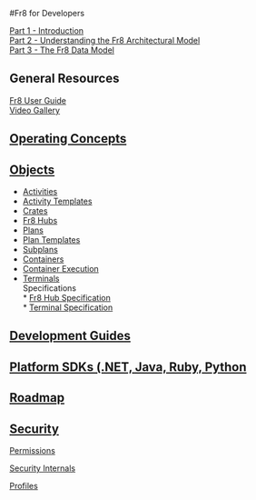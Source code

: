 #Fr8 for Developers

[Part 1 - Introduction](/Docs/ForDevelopers/Introduction.md)   
[Part 2 - Understanding the Fr8 Architectural Model](/Docs/ForDevelopers/ArchitecturalModel.md)   
[Part 3 - The Fr8 Data Model](/Docs/ForDevelopers/DataModel.md)  

General Resources
-------------------
[Fr8 User Guide](/Docs/ForUsers/Fr8ForUsers.md)  
[Video Gallery](/Docs/ForDevelopers/VideoGallery.md)
    
[Operating Concepts](/Docs/ForDevelopers/OperatingConceptsHome.md)
-----------------------------------------------
       
[Objects](ForDevelopers/Objects/Objects.md)  
-----------------------------------------
* [Activities](/Docs/ForDevelopers/Objects/Activities.md)  
* [Activity Templates](/Docs/ForDevelopers/Objects/ActivityTemplates.md)  
* [Crates](/Docs/ForDevelopers/Objects/Fr8Crates.md)  
* [Fr8 Hubs](/Docs/ForDevelopers/Objects/Fr8Hubs.md)  
* [Plans](/Docs/ForDevelopers/Objects/Plans.md)  
* [Plan Templates](/Docs/ForDevelopers/Objects/Plans/PlanTemplates.md)
* [Subplans](/Docs/ForDevelopers/Objects/Subplans.md)  
* [Containers](/Docs/ForDevelopers/Objects/Containers.md)  
* [Container Execution](/Docs/ForDevelopers/Objects/ContainerExecution.md)  
* [Terminals](/Docs/ForDevelopers/Objects/Terminals.md)        
Specifications  
        * [Fr8 Hub Specification](/Docs/ForDevelopers/Specifications/Fr8HubSpecification.md)  
        * [Terminal Specification](/Docs/ForDevelopers/Specifications/TerminalSpecification.md)  
        
[Development Guides](ForDevelopers/DevGuideHome.md)  
-----------------------------

[Platform SDKs (.NET, Java, Ruby, Python](ForDevelopers/SDKHome.md)
----------------------------------

[Roadmap](/Docs/Roadmap)
--------------------------------------
   
        
   
[Security](/Docs/Security/SecurityOverview.md)  
----------------------------------

[Permissions](/Docs/Security/Permissions.md)
 
[Security Internals](/Docs/Security/SecurityInternals.md)

[Profiles](/Docs/Security/Profiles.md)

